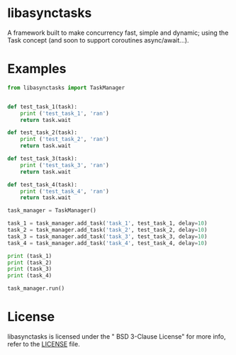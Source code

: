 # libasynctasks

A framework built to make concurrency fast, simple and dynamic;
using the Task concept (and soon to support coroutines async/await...).

# Examples

```python
from libasynctasks import TaskManager


def test_task_1(task):
    print ('test_task_1', 'ran')
    return task.wait

def test_task_2(task):
    print ('test_task_2', 'ran')
    return task.wait

def test_task_3(task):
    print ('test_task_3', 'ran')
    return task.wait

def test_task_4(task):
    print ('test_task_4', 'ran')
    return task.wait

task_manager = TaskManager()

task_1 = task_manager.add_task('task_1', test_task_1, delay=10)
task_2 = task_manager.add_task('task_2', test_task_2, delay=10)
task_3 = task_manager.add_task('task_3', test_task_3, delay=10)
task_4 = task_manager.add_task('task_4', test_task_4, delay=10)

print (task_1)
print (task_2)
print (task_3)
print (task_4)

task_manager.run()
```

# License

libasynctasks is licensed under the "
BSD 3-Clause License" for more info, refer to the [LICENSE](LICENSE) file.
